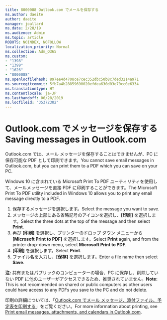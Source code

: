 ```yaml
---
title: 8000088 Outlook.com でメールを保存する
ms.author: daeite
author: daeite
manager: joallard
ms.date: 2/28/19
ms.audience: Admin
ms.topic: article
ROBOTS: NOINDEX, NOFOLLOW
localization_priority: Normal
ms.collection: Adm_O365
ms.custom:
- "1398"
- "1399"
- "1626"
- "8000088"
ms.openlocfilehash: 897ee4d4708ce7cec352dbc50b8c7ded3214a971
ms.sourcegitcommit: 5fb7a4b28859690020efdea630d03e70cc0e6334
ms.translationtype: HT
ms.contentlocale: ja-JP
ms.lasthandoff: 06/28/2019
ms.locfileid: "35372302"
---
```

# <a name="saving-messages-in-outlookcom"></a><span data-ttu-id="b6dfa-102">Outlook.com でメッセージを保存する</span><span class="sxs-lookup"><span data-stu-id="b6dfa-102">Saving messages in Outlook.com</span></span>

<span data-ttu-id="b6dfa-103">Outlook.com では、メール メッセージを保存することはできませんが、PC に保存可能な PDF として印刷できます。</span><span class="sxs-lookup"><span data-stu-id="b6dfa-103">You cannot save email messages in Outlook.com, but you can print them to a PDF which you can save on your PC.</span></span>

<span data-ttu-id="b6dfa-104">Windows 10 に含まれている Microsoft Print To PDF ユーティリティを使用して、メールメッセージを直接 PDF に印刷することができます。</span><span class="sxs-lookup"><span data-stu-id="b6dfa-104">The Microsoft Print To PDF utility included in Windows 10 allows you to print any email message directly to a PDF.</span></span>

1. <span data-ttu-id="b6dfa-105">保存するメッセージを選択します。</span><span class="sxs-lookup"><span data-stu-id="b6dfa-105">Select the message you want to save.</span></span>
2. <span data-ttu-id="b6dfa-106">メッセージの上部にある省略記号のアイコンを選択し、**[印刷]** を選択します。</span><span class="sxs-lookup"><span data-stu-id="b6dfa-106">Select the three dots at the top of the message and then select **Print**.</span></span>
3. <span data-ttu-id="b6dfa-107">再び **[印刷]** を選択し、プリンターのドロップ ダウン メニューから **[Microsoft Print to PDF]** を選択します。</span><span class="sxs-lookup"><span data-stu-id="b6dfa-107">Select **Print** again, and from the printer drop-down menu, select **Microsoft Print to PDF**.</span></span>
4. <span data-ttu-id="b6dfa-108">**[印刷]** を選択します。</span><span class="sxs-lookup"><span data-stu-id="b6dfa-108">Select **Print**.</span></span>
5. <span data-ttu-id="b6dfa-109">ファイル名を入力し、**[保存]** を選択します。</span><span class="sxs-lookup"><span data-stu-id="b6dfa-109">Enter a file name then select **Save**.</span></span>

<span data-ttu-id="b6dfa-110">**注:** 共有またはパブリックのコンピューターの場合、PC に保存し、削除していない PDF に他のユーザーがアクセスできるため、推奨されていません。</span><span class="sxs-lookup"><span data-stu-id="b6dfa-110">**Note:** This is not recommended on shared or public computers as other users could have access to any PDFs you save to the PC and do not delete.</span></span>

<span data-ttu-id="b6dfa-111">印刷の詳細については、「[Outlook.com でメール メッセージ、添付ファイル、予定表を印刷する](https://support.office.com/article/c835b8e5-b310-4cab-ac15-b6eb95149855)」をご覧ください。</span><span class="sxs-lookup"><span data-stu-id="b6dfa-111">For more information about printing, see [Print email messages, attachments, and calendars in Outlook.com](https://support.office.com/article/c835b8e5-b310-4cab-ac15-b6eb95149855).</span></span>